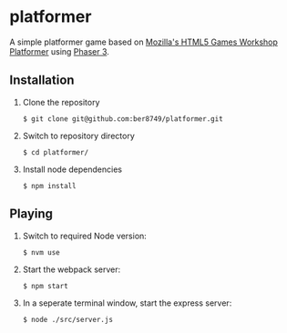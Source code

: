 # platformer
A simple platformer game based on [Mozilla's HTML5 Games Workshop Platformer](https://mozdevs.github.io/html5-games-workshop/en/guides/platformer/start-here/) using [Phaser 3](https://phaser.io/phaser3).

## Installation
1. Clone the repository
   ```
   $ git clone git@github.com:ber8749/platformer.git
   ```
1. Switch to repository directory
   ```
   $ cd platformer/
   ```
1. Install node dependencies
   ```
   $ npm install
   ```

## Playing
1. Switch to required Node version:
   ```
   $ nvm use
   ```
1. Start the webpack server:
   ```
   $ npm start
   ```
1. In a seperate terminal window, start the express server:
   ```
   $ node ./src/server.js
   ```
